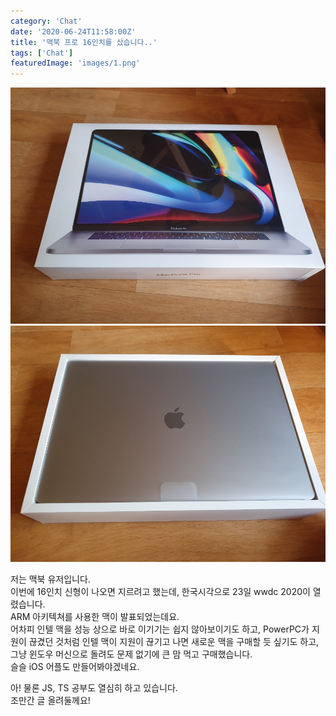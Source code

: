 ```yaml
---
category: 'Chat'
date: '2020-06-24T11:58:00Z'
title: '맥북 프로 16인치를 샀습니다..'
tags: ['Chat']
featuredImage: 'images/1.png'
---
```


![오픈 전](images/1.png)
![오픈 후](images/2.png)

저는 맥북 유저입니다.  
이번에 16인치 신형이 나오면 지르려고 했는데, 한국시각으로 23일 wwdc 2020이 열렸습니다.  
ARM 아키텍쳐를 사용한 맥이 발표되었는데요.  
어차피 인텔 맥을 성능 상으로 바로 이기기는 쉽지 않아보이기도 하고, PowerPC가 지원이 끊겼던 것처럼 인텔 맥이 지원이 끊기고 나면 새로운 맥을 구매할 듯 싶기도 하고, 그냥 윈도우 머신으로 돌려도 문제 없기에 큰 맘 먹고 구매했습니다.  
슬슬 iOS 어플도 만들어봐야겠네요.

아! 물론 JS, TS 공부도 열심히 하고 있습니다.  
조만간 글 올려둘께요!
